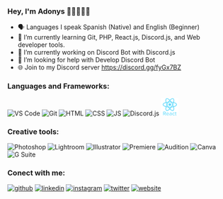### Hey, I'm Adonys 👋🏻🙍🏻‍♂️

- 🗣️ Languages I speak Spanish (Native) and English (Beginner)
- 🌱 I’m currently learning Git, PHP, React.js, Discord.js, and Web developer tools.
- 🔭 I’m currently working on Discord Bot with Discord.js
- 🤔 I’m looking for help with Develop Discord Bot  
- 🌐 Join to my Discord server https://discord.gg/fyGx7BZ

### Languages and Frameworks:
<img src='https://upload.wikimedia.org/wikipedia/commons/thumb/2/2d/Visual_Studio_Code_1.18_icon.svg/1200px-Visual_Studio_Code_1.18_icon.svg.png' alt='VS Code' title="Visual Studio Code" height='40'> <img src='https://git-scm.com/images/logos/downloads/Git-Icon-1788C.png' alt='Git' title="Git & GitHub" height='40'> <img src='https://upload.wikimedia.org/wikipedia/commons/thumb/6/61/HTML5_logo_and_wordmark.svg/512px-HTML5_logo_and_wordmark.svg.png' alt='HTML' title="HTML" height='40'>  <img src='https://3.bp.blogspot.com/-oRSUw_TmO9o/XIb61m88fcI/AAAAAAAAIq0/vnxl2zzsXEQsnHI2fH4GjKu_ZT0urRo4wCK4BGAYYCw/s1600/icon%2Bcss%2B3.png' alt='CSS' title="CSS" height='40'> <img src='https://cdn.iconscout.com/icon/free/png-256/javascript-2038874-1720087.png' alt='JS' title="JavaScript" height='40'> <img src='https://avatars.githubusercontent.com/u/26492485?s=400&v=4' alt='Discord.js' title="Discord.js" height='40'> <img src='https://raw.githubusercontent.com/devicons/devicon/master/icons/react/react-original-wordmark.svg' alt='React.js' title="React.js" height='40'> 

### Creative tools:
<img src='https://upload.wikimedia.org/wikipedia/commons/thumb/a/af/Adobe_Photoshop_CC_icon.svg/1051px-Adobe_Photoshop_CC_icon.svg.png' alt='Photoshop' title="Adobe Photshop" height='40'> <img src='https://upload.wikimedia.org/wikipedia/commons/thumb/b/b6/Adobe_Photoshop_Lightroom_CC_logo.svg/788px-Adobe_Photoshop_Lightroom_CC_logo.svg.png' alt='Lightroom' title="Adobe Photoshop Lightroom" height='40'> <img src='https://upload.wikimedia.org/wikipedia/commons/thumb/f/fb/Adobe_Illustrator_CC_icon.svg/1051px-Adobe_Illustrator_CC_icon.svg.png' alt='Illustrator' title="Adobe Illustrator" height='40'> <img src='https://upload.wikimedia.org/wikipedia/commons/thumb/4/40/Adobe_Premiere_Pro_CC_icon.svg/1200px-Adobe_Premiere_Pro_CC_icon.svg.png' alt='Premiere' title="Adobe Premiere" height='40'> <img src='https://upload.wikimedia.org/wikipedia/commons/thumb/0/0e/Adobe_Audition_CC_icon_%282020%29.svg/1200px-Adobe_Audition_CC_icon_%282020%29.svg.png' alt='Audition' title="Adobe Audition" height='40'> <img src='https://seeklogo.com/images/C/canva-logo-B4BE25729A-seeklogo.com.png' alt='Canva' title="Canva" height='40'> <img src='https://delivio.com.au/wp-content/uploads/2018/08/gsuite-logo.png' alt='G Suite' title="G Suite" height='40'> 

### Conect with me:
[<img src='https://cdn.jsdelivr.net/npm/simple-icons@3.0.1/icons/github.svg' alt='github' title="GitHub Personal Account" height='40'>](https://github.com/adonyssantos)  [<img src='https://cdn.jsdelivr.net/npm/simple-icons@3.0.1/icons/linkedin.svg' alt='linkedin' title="LinkedIn" height='40'>](https://www.linkedin.com/in/adonyssantos/)  [<img src='https://cdn.jsdelivr.net/npm/simple-icons@3.0.1/icons/instagram.svg' alt='instagram' title="Instagram" height='40'>](https://www.instagram.com/adonyssantos_/)  [<img src='https://cdn.jsdelivr.net/npm/simple-icons@3.0.1/icons/twitter.svg' alt='twitter' title="Twitter" height='40'>](https://twitter.com/adonyssantos_)  [<img src='https://cdn.jsdelivr.net/npm/simple-icons@3.0.1/icons/icloud.svg' alt='website' title="Website" height='40'>](adonyssantos.me)  
